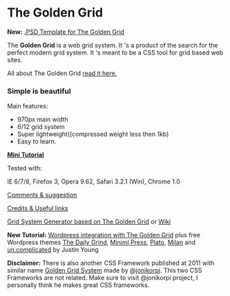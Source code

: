 # The Golden Grid #

**New:** [.PSD Template for The Golden Grid](http://the-golden-grid.googlecode.com/files/TheGoldenGridPSDTemplate.zip)

The **Golden Grid** is a web grid system. It 's a product of the search for the perfect modern grid system. It 's meant to be a CSS tool for grid based web sites.

All about The Golden Grid [read it here.](http://www.vcarrer.com/2009/02/golden-grid.html)

### Simple is beautiful ###

Main features:
  * 970px main width
  * 6/12 grid system
  * Super lightweight((compressed weight  less then  1kb)
  * Easy to learn.

**[Mini Tutorial](http://code.google.com/p/the-golden-grid/wiki/Tutorial)**

Tested with:

IE 6/7/8, Firefox 3, Opera 9.62, Safari 3.2.1 (Win), Chrome 1.0

[Comments & suggestion](http://code.google.com/p/the-golden-grid/wiki/Comments)

[Credits & Useful links](http://code.google.com/p/the-golden-grid/wiki/Credits)

[Grid System Generator based on The Golden Grid](http://www.gridsystemgenerator.com/gs02.php) or [Wiki](http://code.google.com/p/the-golden-grid/wiki/OutsideTheGrid)

**New Tutorial:** [Wordpress integration with The Golden Grid](http://www.siiimple.com/how-i-used-a-grid-to-create-my-wordpress-themes) plus free Wordpress themes [The Daily Grind](http://www.siiimple.com/tdg-theme), [Miniml Press](http://www.siiimple.com/mpw-theme), [Plato](http://www.siiimple.com/plato-a-wordpress-theme),   [Milan](http://www.siiimple.com/milan-a-wordpress-theme) and [un.complicated](http://www.siiimple.com/un-complicated-wordpress-theme) by Justin Young

**Disclaimer:** There is also another CSS Framework published at 2011 with similar name [Golden Grid System](http://goldengridsystem.com/) made by [@jonikorpi](http://twitter.com/#!/jonikorpi). This two CSS Frameworks are not related. Make sure  to visit @jonikorpi project, I personally think he makes great CSS frameworks.